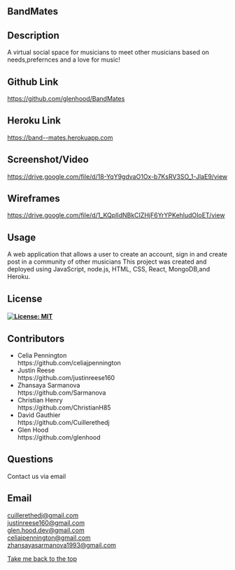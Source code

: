 ## BandMates

## Description
A virtual social space for musicians to meet other musicians based on needs,prefernces and a love for music!

## Github Link
https://github.com/glenhood/BandMates

## Heroku Link
https://band--mates.herokuapp.com

## Screenshot/Video
https://drive.google.com/file/d/18-YqY9gdvaO1Ox-b7KsRV3SO_1-JlaE9/view

## Wireframes
https://drive.google.com/file/d/1_KQplIdNBkCIZHjF6YrYPKehludOIoET/view

## Usage

A web application that allows a user to create an account, sign in and create post in a community of other musicians
This project was created and deployed using JavaScript, node.js, HTML, CSS, React, MongoDB,and Heroku.


## License
#### [![License: MIT](https://img.shields.io/badge/License-MIT-yellow.svg)](https://opensource.org/licenses/MIT)

## Contributors

<ul>
 <li>Celia Pennington</li>
 https://github.com/celiajpennington
 <li>Justin Reese</li>
 https://github.com/justinreese160
 <li>Zhansaya Sarmanova</li>
 https://github.com/Sarmanova
 <li>Christian Henry</li>
 https://github.com/ChristianH85
 <li>David Gauthier</li>
 https://github.com/Cuillerethedj
 <li>Glen Hood</li>
 https://github.com/glenhood
</ul>  

## Questions
Contact us via email 


 ## Email
  cuillerethedj@gmail.com <br>
  justinreese160@gmail.com<br>
  glen.hood.dev@gmail.com <br>
  celiajpennington@gmail.com <br>
  zhansayasarmanova1993@gmail.com<br>



[Take me back to the top](##BandMates)
